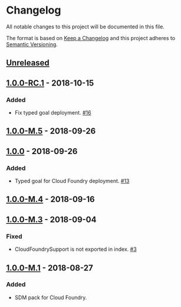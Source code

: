 # Changelog

All notable changes to this project will be documented in this file.

The format is based on [Keep a Changelog](http://keepachangelog.com/)
and this project adheres to [Semantic Versioning](http://semver.org/).

## [Unreleased](https://github.com/atomist/sdm-pack-cloudfoundry/compare/1.0.0-RC.1...HEAD)

## [1.0.0-RC.1](https://github.com/atomist/sdm-pack-cloudfoundry/compare/1.0.0-M.5...1.0.0-RC.1) - 2018-10-15

### Added

-   Fix typed goal deployment. [#16](https://github.com/atomist/sdm-pack-cloudfoundry/issues/16)

## [1.0.0-M.5](https://github.com/atomist/sdm-pack-cloudfoundry/compare/1.0.0...1.0.0-M.5) - 2018-09-26

## [1.0.0](https://github.com/atomist/sdm-pack-cloudfoundry/compare/1.0.0-M.4...1.0.0) - 2018-09-26

### Added

-   Typed goal for Cloud Foundry deployment. [#13](https://github.com/atomist/sdm-pack-cloudfoundry/issues/13)

## [1.0.0-M.4](https://github.com/atomist/sdm-pack-cloudfoundry/compare/1.0.0-M.3...1.0.0-M.4) - 2018-09-16

## [1.0.0-M.3](https://github.com/atomist/sdm-pack-cloudfoundry/compare/1.0.0-M.1...1.0.0-M.3) - 2018-09-04

### Fixed

-   CloudFoundrySupport is not exported in index. [#3](https://github.com/atomist/sdm-pack-cloudfoundry/issues/3)

## [1.0.0-M.1](https://github.com/atomist/sdm-pack-cloudfoundry/tree/1.0.0-M.1) - 2018-08-27

### Added

-   SDM pack for Cloud Foundry.
